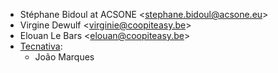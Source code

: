 - Stéphane Bidoul at ACSONE \<<stephane.bidoul@acsone.eu>\>
- Virgine Dewulf \<<virginie@coopiteasy.be>\>
- Elouan Le Bars \<<elouan@coopiteasy.be>\>
- [Tecnativa](https://www.tecnativa.com):
  - João Marques
